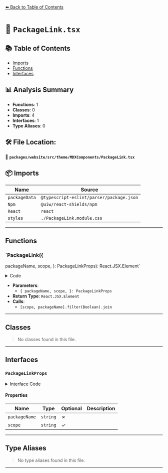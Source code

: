 [⬅️ Back to Table of Contents](../../../../../index.md)

# 📄 `PackageLink.tsx`

## 📚 Table of Contents

- [Imports](#imports)
- [Functions](#functions)
- [Interfaces](#interfaces)

## 📊 Analysis Summary

- **Functions**: 1
- **Classes**: 0
- **Imports**: 4
- **Interfaces**: 1
- **Type Aliases**: 0

## 🛠️ File Location:
📂 **`packages/website/src/theme/MDXComponents/PackageLink.tsx`**

## 📦 Imports

| Name | Source |
|------|--------|
| `packageData` | `@typescript-eslint/parser/package.json` |
| `Npm` | `@uiw/react-shields/npm` |
| `React` | `react` |
| `styles` | `./PackageLink.module.css` |


---

## Functions

### `PackageLink({
  packageName,
  scope,
}: PackageLinkProps): React.JSX.Element`

<details><summary>Code</summary>

```ts
export function PackageLink({
  packageName,
  scope,
}: PackageLinkProps): React.JSX.Element {
  const fullPackageName = [scope, packageName].filter(Boolean).join('/');
  const { version } = packageData;

  return (
    <Npm.Version
      alt={`npm: ${fullPackageName} v${version}`}
      anchor={{ target: '_blank' }}
      className={styles.packageLink}
      href={`https://npmjs.com/${fullPackageName}`}
      packageName={packageName}
      scope={scope}
    />
  );
}
```
</details>

- **Parameters**:
  - `{
  packageName,
  scope,
}: PackageLinkProps`
- **Return Type**: `React.JSX.Element`
- **Calls**:
  - `[scope, packageName].filter(Boolean).join`

---

## Classes

> No classes found in this file.


---

## Interfaces

### `PackageLinkProps`

<details><summary>Interface Code</summary>

```ts
export interface PackageLinkProps {
  packageName: string;
  scope?: string;
}
```
</details>

#### Properties

| Name | Type | Optional | Description |
|------|------|----------|-------------|
| `packageName` | `string` | ✗ |  |
| `scope` | `string` | ✓ |  |


---

## Type Aliases

> No type aliases found in this file.


---